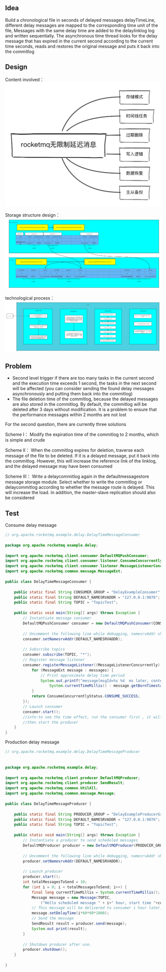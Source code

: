 ## Idea
Build a chronological file in seconds of delayed messages delayTimeLine,
different delay messages are mapped to the corresponding time unit of the file,
Messages with the same delay time are added to the delaylinklog log and written sequentially.
The asynchronous time thread looks for the delay message that has expired in the current second according to the current time seconds, reads and restores the original message and puts it back into the commitlog

## Design
Content involved：
![](images/rocketmq_design_16.png)

Storage structure design：
![](images/rocketmq_design_15.png)

technological process：
![](images/rocketmq_design_14.png)

## Problem
- Second level trigger if there are too many tasks in the current second and the execution time exceeds 1 second, the tasks in the next second will be affected (you can consider sending the found delay messages asynchronously and putting them back into the commitlog)
- The file deletion time of the commitlog, because the delayed messages are also stored in the commitlog. By default, the commitlog will be deleted after 3 days without modification. It is a problem to ensure that the performance messages within 2 months are not lost

For the second question, there are currently three solutions

Scheme I：
Modify the expiration time of the commitlog to 2 months, which is simple and crude

Scheme II：
When the commitlog expires for deletion, traverse each message of the file to be deleted. If it is a delayed message, put it back into the commitlog. However, this will increase the reference link of the linklog, and the delayed message may have been consumed

Scheme III：
Write a delaycommitlog again in the defaultmessagestore message storage module. Select whether to write the commitlog or delaycommitlog according to whether the message route is delayed. This will increase the load. In addition, the master-slave replication should also be considered

## Test
Consume delay message
```java
// org.apache.rocketmq.example.delay.DelayTimeMessageConsumer

package org.apache.rocketmq.example.delay;

import org.apache.rocketmq.client.consumer.DefaultMQPushConsumer;
import org.apache.rocketmq.client.consumer.listener.ConsumeConcurrentlyStatus;
import org.apache.rocketmq.client.consumer.listener.MessageListenerConcurrently;
import org.apache.rocketmq.common.message.MessageExt;

public class DelayTimeMessageConsumer {

    public static final String CONSUMER_GROUP = "DelayExampleConsumer";
    public static final String DEFAULT_NAMESRVADDR = "127.0.0.1:9876";
    public static final String TOPIC = "TopicTest";

    public static void main(String[] args) throws Exception {
        // Instantiate message consumer
        DefaultMQPushConsumer consumer = new DefaultMQPushConsumer(CONSUMER_GROUP);

        // Uncomment the following line while debugging, namesrvAddr should be set to your local address
        consumer.setNamesrvAddr(DEFAULT_NAMESRVADDR);

        // Subscribe topics
        consumer.subscribe(TOPIC, "*");
        // Register message listener
        consumer.registerMessageListener((MessageListenerConcurrently) (messages, context) -> {
            for (MessageExt message : messages) {
                // Print approximate delay time period
                System.out.printf("message[msgId=%s %d  ms later, content=%s]\n", message.getMsgId(),
                    System.currentTimeMillis() - message.getBornTimestamp(), new String(message.getBody()));
            }
            return ConsumeConcurrentlyStatus.CONSUME_SUCCESS;
        });
        // Launch consumer
        consumer.start();
        //info:to see the time effect, run the consumer first , it will wait for the msg
        //then start the producer
    }
}

```


Production delay message
```java
// org.apache.rocketmq.example.delay.DelayTimeMessageProducer


package org.apache.rocketmq.example.delay;

import org.apache.rocketmq.client.producer.DefaultMQProducer;
import org.apache.rocketmq.client.producer.SendResult;
import org.apache.rocketmq.common.UtilAll;
import org.apache.rocketmq.common.message.Message;

public class DelayTimeMessageProducer {

    public static final String PRODUCER_GROUP = "DelayExampleProducerGroup";
    public static final String DEFAULT_NAMESRVADDR = "127.0.0.1:9876";
    public static final String TOPIC = "TopicTest";

    public static void main(String[] args) throws Exception {
        // Instantiate a producer to send scheduled messages
        DefaultMQProducer producer = new DefaultMQProducer(PRODUCER_GROUP);

        // Uncomment the following line while debugging, namesrvAddr should be set to your local address
        producer.setNamesrvAddr(DEFAULT_NAMESRVADDR);

        // Launch producer
        producer.start();
        int totalMessagesToSend = 10;
        for (int i = 0; i < totalMessagesToSend; i++) {
            final long currentTimeMillis = System.currentTimeMillis();
            Message message = new Message(TOPIC,
                ("Hello scheduled message " + i+" hour, start time "+currentTimeMillis +", "+ UtilAll.timeMillisToHumanString(currentTimeMillis)).getBytes());
            // This message will be delivered to consumer i hour later.
            message.setDelayTime(i*60*60*1000);
            // Send the message
            SendResult result = producer.send(message);
            System.out.print(result);
        }

        // Shutdown producer after use.
        producer.shutdown();
    }

}

```